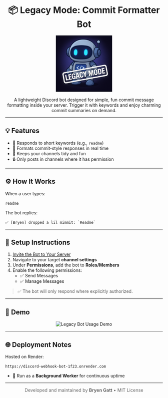 <h1 align="center">📦 Legacy Mode: Commit Formatter Bot</h1>

<p align="center">
  <img src="./images/LegacyDCB.png" alt="Legacy Bot" width="180" />
</p>

<p align="center">
  A lightweight Discord bot designed for simple, fun commit message formatting inside your server.  
  Trigger it with keywords and enjoy charming commit summaries on demand.
</p>

---

## 💡 Features

- 🧠 Responds to short keywords (e.g., `readme`)
- 📝 Formats commit-style responses in real time
- 💬 Keeps your channels tidy and fun
- 🔒 Only posts in channels where it has permission

---

## ⚙️ How It Works

When a user types:

```
readme
```

The bot replies:

```
✅ [Bryen] dropped a lil mimmit: `Readme`
```

---

## 🚀 Setup Instructions

1. [Invite the Bot to Your Server](https://discord.com/oauth2/authorize?client_id=1373518288159506442&scope=bot&permissions=137976202304)
2. Navigate to your target **channel settings**
3. Under **Permissions**, add the bot to **Roles/Members**
4. Enable the following permissions:
   - ✅ Send Messages
   - ✅ Manage Messages

> ✅ The bot will only respond where explicitly authorized.

---

## 📸 Demo

<p align="center">
  <img src="./images/BotUsage.webp" alt="Legacy Bot Usage Demo" width="450" />
</p>

---

## 🌐 Deployment Notes

Hosted on Render:  
```
https://discord-webhook-bot-1f23.onrender.com
```

- 🔁 Run as a **Background Worker** for continuous uptime

---

<p align="center" style="font-size: 0.9rem; color: #666;">
  Developed and maintained by <strong>Bryen Gatt</strong> • MIT License
</p>

